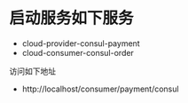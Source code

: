 

# 启动服务如下服务
* cloud-provider-consul-payment
* cloud-consumer-consul-order

访问如下地址
* http://localhost/consumer/payment/consul